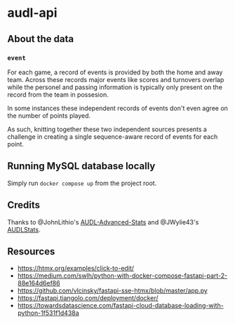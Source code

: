 # audl-api

## About the data

### `event`

For each game, a record of events is provided by both the home and away team. Across these records major events like scores and turnovers overlap while the personel and passing information is typically only present on the record from the team in possesion.

In some instances these independent records of events don't even agree on the number of points played. 

As such, knitting together these two independent sources presents a challenge in creating a single sequence-aware record of events for each point.

## Running MySQL database locally
Simply run `docker compose up` from the project root.

## Credits
Thanks to @JohnLithio's [AUDL-Advanced-Stats](https://github.com/JohnLithio/AUDL-Advanced-Stats/blob/main/audl_advanced_stats/constants.py) and @JWylie43's [AUDLStats](https://github.cm/JWylie43/AUDLStats). 


## Resources 
- https://htmx.org/examples/click-to-edit/
- https://medium.com/swlh/python-with-docker-compose-fastapi-part-2-88e164d6ef86   
- https://github.com/vlcinsky/fastapi-sse-htmx/blob/master/app.py
- https://fastapi.tiangolo.com/deployment/docker/
- https://towardsdatascience.com/fastapi-cloud-database-loading-with-python-1f531f1d438a
